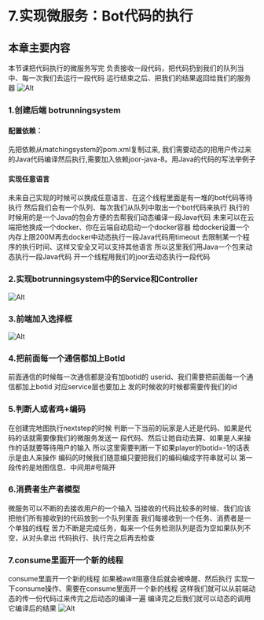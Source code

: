 # 7.实现微服务：Bot代码的执行
## 本章主要内容
本节课把代码执行的微服务写完
负责接收一段代码，把代码扔到我们的队列当中、每一次我们去运行一段代码
运行结束之后、把我们的结果返回给我们的服务器
![Alt](https://cdn.acwing.com/media/article/image/2022/08/19/167993_e7c151751f-4426bd545bc9427b964f5384f70d76e.png)
### 1.创建后端 botrunningsystem
#### 配置依赖：
先把依赖从matchingsystem的pom.xml复制过来,
我们需要动态的把用户传过来的Java代码编译然后执行,需要加入依赖joor-java-8。用Java的代码的写法举例子
#### 实现任意语言
未来自己实现的时候可以换成任意语言、在这个线程里面是有一堆的bot代码等待执行
然后我们会有一个队列、每次我们从队列中取出一个bot代码来执行
执行的时候用的是一个Java的包会方便的去帮我们动态编译一段Java代码
未来可以在云端把他换成一个docker、你在云端自动启动一个docker容器
给docker设置一个内存上限200M再去docker中动态执行一段Java代码用timeout
去限制某一个程序的执行时间、这样又安全又可以支持其他语言
所以这里我们用Java一个包来动态执行一段Java代码
开一个线程用我们的joor去动态执行一段代码
### 2.实现botrunningsystem中的Service和Controller
![Alt][pic1]
### 3.前端加入选择框
![Alt](https://cdn.acwing.com/media/article/image/2022/08/19/167993_deaf5f1a1f-9a13fd5a60be7eda2e2f5c84a1caa50.png)
### 4.把前面每一个通信都加上BotId
前面通信的时候每一次通信都是没有加botid的
userid、我们需要把前面每一个通信都加上botid 对应service层也要加上
发的时候收的时候都需要传我们的id
### 5.判断人或者鸡+编码
在创建完地图执行nextstep的时候
判断一下当前的玩家是人还是代码、如果是代码的话就需要像我们的微服务发送一
段代码、然后让她自动去算、如果是人来操作的话就要等待用户的输入
所以这里需要判断一下如果player的botid=-1的话表示是由人来操作
编码的时候我们随意编只要把我们的编码编成字符串就可以
第一段传的是地图信息、中间用#号隔开
### 6.消费者生产者模型
微服务可以不断的去接收用户的一个输入
当接收的代码比较多的时候、我们应该把他们所有接收到的代码放到一个队列里面
我们每接收到一个任务、消费者是一个单独的线程
苦力不断是完成任务，每来一个任务检测队列是否为空如果队列不空，从对头拿出
代码执行、执行完之后再去检查
### 7.consume里面开一个新的线程
consume里面开一个新的线程
如果被awit阻塞住后就会被唤醒、然后执行
实现一下consume操作、需要在consume里面开一个新的线程
这样我们就可以从前端动态的传一份代码过来传完之后动态的编译一遍
编译完之后我们就可以动态的调用它编译后的结果
![Alt](https://cdn.acwing.com/media/article/image/2022/08/19/167993_f9ac04161f-608c69b9dc7f8d616e5546bc45db894.jpg)



[pic1]:https://thumbnail1.baidupcs.com/thumbnail/7d74704c9s99388b8fc91773c6deb66c?fid=828221211-250528-831765541552183&rt=pr&sign=FDTAER-DCb740ccc5511e5e8fedcff06b081203-vxkBnQT4wnSBoe%2bjiCz8fta9%2bBU%3d&expires=8h&chkbd=0&chkv=0&dp-logid=8842559422169724006&dp-callid=0&time=1701147600&size=c1536_u864&quality=90&vuk=828221211&ft=image&autopolicy=1
